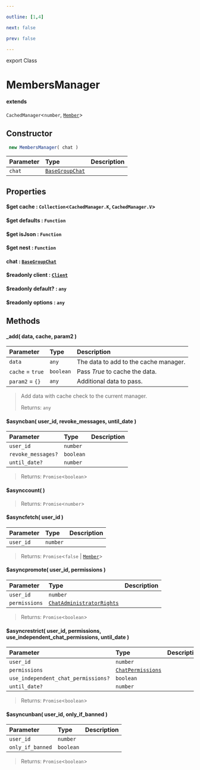 ```yaml
---

outline: [1,4]

next: false

prev: false

---
```


export Class
# MembersManager
#### extends
 `CachedManager`<`number`, [`Member`](./Member.md)>

## Constructor
```ts
 new MembersManager( chat )
 ```
| Parameter | Type | Description |
| :--- | :--- | :--- |
| `chat` | [`BaseGroupChat`](./BaseGroupChat.md) | |

## Properties

#### $get cache : `Collection`<`CachedManager.K`, `CachedManager.V`>

#### $get defaults : `Function`

#### $get isJson : `Function`

#### $get nest : `Function`

#### chat : [`BaseGroupChat`](./BaseGroupChat.md)

#### $readonly client : [`Client`](./Client.md)

#### $readonly default? : `any`

#### $readonly options : `any`

## Methods

#### _add( data, cache, param2 )
| Parameter | Type | Description |
| :--- | :--- | :--- |
| `data` | `any` | The data to add to the cache manager. |
| `cache` = `true` | `boolean` | Pass *True* to cache the data. |
| `param2` = `{}` | `any` | Additional data to pass. |
> Add data with cache check to the current manager.
> 
> Returns: `any`

#### $asyncban( user_id, revoke_messages, until_date )
| Parameter | Type | Description |
| :--- | :--- | :--- |
| `user_id` | `number` | |
| `revoke_messages?` | `boolean` | |
| `until_date?` | `number` | |
> 
> 
> Returns: `Promise`<`boolean`>

#### $asynccount( )

> 
> 
> Returns: `Promise`<`number`>

#### $asyncfetch( user_id )
| Parameter | Type | Description |
| :--- | :--- | :--- |
| `user_id` | `number` | |
> 
> 
> Returns: `Promise`<`false` \| [`Member`](./Member.md)>

#### $asyncpromote( user_id, permissions )
| Parameter | Type | Description |
| :--- | :--- | :--- |
| `user_id` | `number` | |
| `permissions` | [`ChatAdministratorRights`](./ChatAdministratorRights.md) | |
> 
> 
> Returns: `Promise`<`boolean`>

#### $asyncrestrict( user_id, permissions, use_independent_chat_permissions, until_date )
| Parameter | Type | Description |
| :--- | :--- | :--- |
| `user_id` | `number` | |
| `permissions` | [`ChatPermissions`](./ChatPermissions.md) | |
| `use_independent_chat_permissions?` | `boolean` | |
| `until_date?` | `number` | |
> 
> 
> Returns: `Promise`<`boolean`>

#### $asyncunban( user_id, only_if_banned )
| Parameter | Type | Description |
| :--- | :--- | :--- |
| `user_id` | `number` | |
| `only_if_banned` | `boolean` | |
> 
> 
> Returns: `Promise`<`boolean`>
